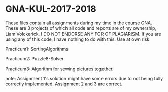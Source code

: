 # GNA-KUL-2017-2018
These files contain all assignments during my time in the course GNA. These are 3 projects of which all code and reports are of my ownership, Liam Volckerick.
I DO NOT ENDORSE ANY FOR OF PLAGIARISM. If you are using any of this code, I have nothing to do with this. Use at own risk. 

Practicum1: SortingAlgorithms

Practicum2: Puzzle8-Solver

Practicum3: Algorithm for sewing pictures together.


note: Assignment 1's solution might have some errors due to not being fully correctly implemented. Assignment 2 and 3 are correct.
